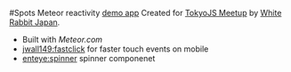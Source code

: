 #Spots
Meteor reactivity [demo app](http://wrspots.meteor.com)
Created for [TokyoJS Meetup](http://www.meetup.com/tokyojs/events/221519773/) by [White Rabbit Japan](http://whiterabbitjapan.com).

- Built with *Meteor.com*
- [jwall149:fastclick](https://atmospherejs.com/meteor/fastclick) for faster touch events on mobile 
- [enteye:spinner](https://atmospherejs.com/enteye/spinner) spinner componenet
